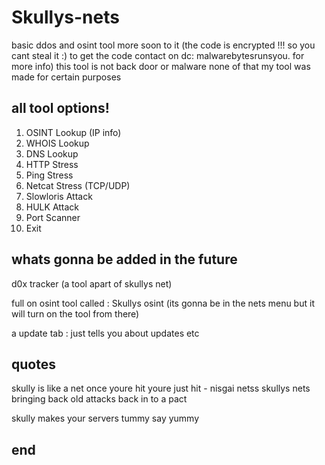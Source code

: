 # Skullys-nets
basic ddos and osint tool more soon to it (the code is encrypted !!! so you cant steal it :) to get the code contact on dc: malwarebytesrunsyou. for more info)
this tool is not back door or malware none of that 
my tool was made for certain purposes 

## all tool options!
1. OSINT Lookup (IP info)
2. WHOIS Lookup
3. DNS Lookup
4. HTTP Stress
5. Ping Stress
6. Netcat Stress  (TCP/UDP)
7. Slowloris Attack
8. HULK Attack
9. Port Scanner
10. Exit
    
## whats gonna be added in the future
d0x tracker (a tool apart of skullys net)


full on osint tool called : Skullys osint (its gonna be in the nets menu but it will turn on the tool from there)


a update tab : just tells you about updates etc
## quotes
skully is like a net
once youre hit youre just hit - nisgai netss
skullys nets 
bringing back old attacks back in to a pact

skully makes your servers tummy say yummy
## end

